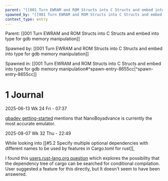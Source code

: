 ```yaml
---
parent: "[[001 Turn EWRAM and ROM Structs into C Structs and embed into type for gdb memory manipulation]]"
spawned_by: "[[001 Turn EWRAM and ROM Structs into C Structs and embed into type for gdb memory manipulation]]"
context_type: entry
---
```


Parent: [[001 Turn EWRAM and ROM Structs into C Structs and embed into type for gdb memory manipulation]]

Spawned by: [[001 Turn EWRAM and ROM Structs into C Structs and embed into type for gdb memory manipulation]] 

Spawned in: [[001 Turn EWRAM and ROM Structs into C Structs and embed into type for gdb memory manipulation#^spawn-entry-8655cc|^spawn-entry-8655cc]]

# 1 Journal

2025-06-13 Wk 24 Fri - 07:37

[gbadev getting-started](https://gbadev.net/getting-started.html#tutorials) mentions that NanoBoyadvance is currently the most accurate emulator.

2025-08-07 Wk 32 Thu - 22:49

While looking into [[#5.2 Specify multiple optional dependencies with different names to be used by features in Cargo.toml for rust]],

I found this [users.rust-lang.org question](https://users.rust-lang.org/t/conditionally-compiling-code-if-a-dependency-exists/5060/10) which explores the possibility that the dependency tree of cargo can be searched for conditional compilation. User suggested a feature for this directly, but It doesn't seem to have been answered.
